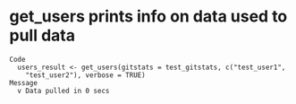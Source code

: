 # get_users prints info on data used to pull data

    Code
      users_result <- get_users(gitstats = test_gitstats, c("test_user1",
        "test_user2"), verbose = TRUE)
    Message
      v Data pulled in 0 secs

